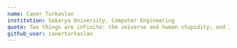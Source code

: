 ```yaml
---
name: Caner Turkaslan 
institution: Sakarya University, Computer Engineering
quote: Two things are infinite: the universe and human stupidity; and I'm not sure about the universe
github_user: canerturkaslan
---
```

